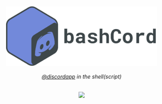 <div align="center">
    <h3><img align="center" width="400px" src="docs/bashcord.png"></h3>
    <h6><a href="https://github.com/discordapp">@discordapp</a> in the
        shell(script)</h6>
    <img src="https://img.shields.io/badge/requires-curl%2C%20jq%2C%20websocat-red">
</div>
